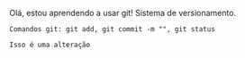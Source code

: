 Olá, estou aprendendo a usar git! Sistema de versionamento.

    Comandos git: git add, git commit -m "", git status

    Isso é uma alteração